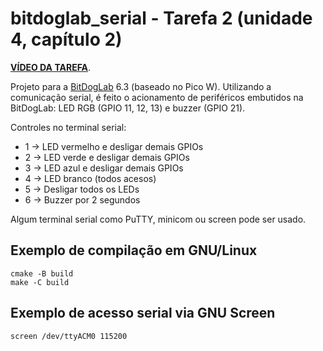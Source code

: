 # bitdoglab_serial - Tarefa 2 (unidade 4, capítulo 2)

**[VÍDEO DA TAREFA](https://www.youtube.com/watch?v=82D6gPb8KjQ)**.

Projeto para a [BitDogLab](https://github.com/BitDogLab/BitDogLab) 6.3
(baseado no Pico W). Utilizando a comunicação serial, é feito o acionamento
de periféricos embutidos na BitDogLab: LED RGB (GPIO 11, 12, 13) e buzzer
(GPIO 21).

Controles no terminal serial:
  * 1 &rarr; LED vermelho e desligar demais GPIOs
  * 2 &rarr; LED verde e desligar demais GPIOs
  * 3 &rarr; LED azul e desligar demais GPIOs
  * 4 &rarr; LED branco (todos acesos)
  * 5 &rarr; Desligar todos os LEDs
  * 6 &rarr; Buzzer por 2 segundos

Algum terminal serial como PuTTY, minicom ou screen pode ser usado.

## Exemplo de compilação em GNU/Linux

```
cmake -B build
make -C build
```

## Exemplo de acesso serial via GNU Screen

```
screen /dev/ttyACM0 115200
```

<!-- vim: set spelllang=pt_br: -->

